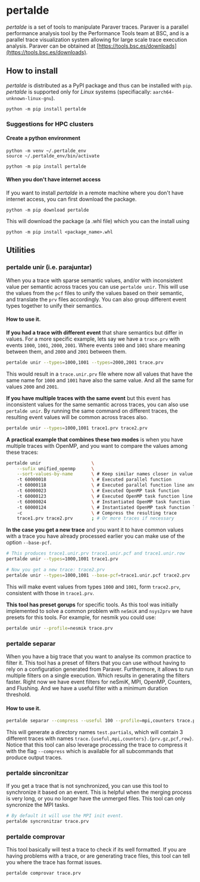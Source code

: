 
# pertalde

_pertalde_ is a set of tools to manipulate Paraver traces.  Paraver is a
parallel performance analysis tool by the Performance Tools team at BSC,
and is a parallel trace visualization system allowing for large scale
trace execution analysis. Paraver can be obtained at
[https://tools.bsc.es/downloads](https://tools.bsc.es/downloads).

## How to install

_pertalde_ is distributed as a PyPI package and thus can be installed
with `pip`. _pertalde_ is supported only for _Linux_ systems
(specifiacally: `aarch64-unknown-linux-gnu`).

```
python -m pip install pertalde
```

### Suggestions for HPC clusters

#### Create a python environment

```
python -m venv ~/.pertalde_env
source ~/.pertalde_env/bin/activate

python -m pip install pertalde
```

#### When you don't have internet access

If you want to install _pertalde_ in a remote machine where you don't
have internet access, you can first download the package.
```
python -m pip download pertalde
```

This will download the package (a .whl file) which you can the install
using
```
python -m pip install <package_name>.whl
```

## Utilities

### pertalde unir (i.e. parajuntar)

When you a trace with sparse semantic values, and/or with inconsistent
value per semantic across traces you can use `pertalde unir`. This will
use the values from the `pcf` files to unify the values based on their
semantic, and translate the `prv` files accordingly. You can also group
different event types together to unify their semantics.

#### How to use it.

**If you had a trace with different event** that share semantics but differ
in values. For a more specific example, lets say we have a `trace.prv`
with events `1000`, `1001`, `2000`, `2001`. Where events `1000` and
`1001` share meaning between them, and `2000` and `2001` between them.

```bash
pertalde unir --types=1000,1001 --types=2000,2001 trace.prv
```

This would result in a `trace.unir.prv` file where now all values that
have the same name for `1000` and `1001` have also the same value. And
all the same for values `2000` and `2001`.

**If you have multiple traces with the same event** but this event has
inconsistent values for the same semantic across traces, you can also
use `pertalde unir`. By running the same command on different traces,
the resulting event values will be common across traces also.

```bash
pertalde unir --types=1000,1001 trace1.prv trace2.prv
```

**A practical example that combines these two modes** is when you have
multiple traces with OpenMP, and you want to compare the values among
these traces:
```bash
pertalde unir                   \
    --sufix unified_openmp      \
    --sort-values-by-name       \ # Keep similar names closer in value
    -t 60000018                 \ # Executed parallel function
    -t 60000118                 \ # Executed parallel function line and file
    -t 60000023                 \ # Executed OpenMP task function
    -t 60000123                 \ # Executed OpenMP task function line and file
    -t 60000024                 \ # Instantiated OpenMP task function
    -t 60000124                 \ # Instantiated OpenMP task function line and file
    -c                          \ # Compress the resulting trace
    trace1.prv trace2.prv       ; # Or more traces if necessary
```

**In the case you get a new trace** and you want it to have common
values with a trace you have already processed earlier you can make use
of the option `--base-pcf`.

```bash
# This produces trace1.unir.prv trace1.unir.pcf and trace1.unir.row
pertalde unir --types=1000,1001 trace1.prv

# Now you get a new trace: trace2.prv
pertalde unir --types=1000,1001 --base-pcf=trace1.unir.pcf trace2.prv
```

This will make event values from types `1000` and `1001`, form
`trace2.prv`, consistent with those in `trace1.prv`.

**This tool has preset gorups** for specific tools. As this tool was
initially implemented to solve a common problem with `neSmiK` and
`nsys2prv` we have presets for this tools. For example, for nesmik you
could use:

```bash
pertalde unir --profile=nesmik trace.prv
```

### pertalde separar

When you have a big trace that you want to analyse its common practice
to filter it. This tool has a preset of filters that you can use without
having to rely on a configuration generated from Paraver. Furthermore,
it allows to run multiple filters on a single execution. Which results
in generating the filters faster. Right now we have event filters for neSmiK,
MPI, OpenMP, Counters, and Flushing. And we have a useful filter with a
minimum duration threshold.

#### How to use it.

```bash
pertalde separar --compress --useful 100 --profile=mpi,counters trace.prv
```

This will generate a directory names `test.partials`, which will contain
3 different traces with names
`trace.{useful,mpi,counters}.{prv.gz,pcf,row}`. Notice that this tool
can also leverage processing the trace to compress it with the flag
`--compress` which is available for all subcommands that produce output
traces.


### pertalde sincronitzar

If you get a trace that is not synchronized, you can use this tool to
synchronize it based on an event. This is helpful when the merging
process is very long, or you no longer have the unmerged files. This
tool can only syncronize the MPI tasks.

```bash
# By default it will use the MPI init event.
pertalde syncronitzar trace.prv
```

### pertalde comprovar

This tool basically will test a trace to check if its well formatted. If
you are having problems with a trace, or are generating trace files,
this tool can tell you where the trace has format issues.

```bash
pertalde comprovar trace.prv
```

